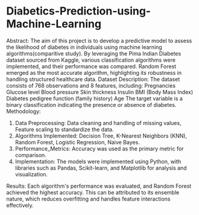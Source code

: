 # Diabetics-Prediction-using-Machine-Learning
Abstract: The aim of this project is to develop a predictive model to assess the likelihood of diabetes in individuals using machine learning algorithms(comparitive study). By leveraging the Pima Indian Diabetes dataset sourced from Kaggle, various classification algorithms were implemented, and their performance was compared. Random Forest emerged as the most accurate algorithm, highlighting its robustness in handling structured healthcare data.
Dataset Description: The dataset consists of 768 observations and 8 features, including:
     Pregnancies
     Glucose level
     Blood pressure
     Skin thickness
     Insulin
     BMI (Body Mass Index)
     Diabetes pedigree function (family history)
     Age
The target variable is a binary classification indicating the presence or absence of diabetes.
Methodology:
1.	Data Preprocessing:
	Data cleaning and handling of missing values,
	Feature scaling to standardize the data.
2.	Algorithms Implemented:
	Decision Tree,
	K-Nearest Neighbors (KNN),
	Random Forest,
	Logistic Regression,
	Naive Bayes.
3.	Performance_Metrics:
        Accuracy was used as the primary metric for comparison.
4.	Implementation:
        The models were implemented using Python, with libraries such as Pandas, Scikit-learn, and Matplotlib for analysis and visualization.

Results: Each algorithm's performance was evaluated, and Random Forest achieved the highest accuracy. This can be attributed to its ensemble nature, which reduces overfitting and handles feature interactions effectively.

